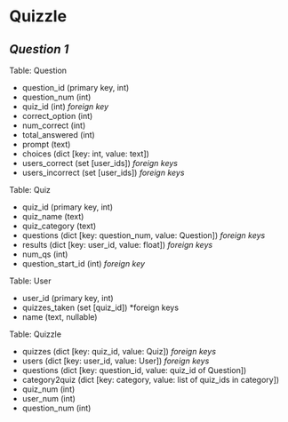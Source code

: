 # Quizzle

## *Question 1*

Table: Question
* question_id (primary key, int)
* question_num (int)
* quiz_id (int) *foreign key*
* correct_option (int)
* num_correct (int)
* total_answered (int)
* prompt (text)
* choices (dict [key: int, value: text])
* users_correct (set [user_ids]) *foreign keys*
* users_incorrect (set [user_ids]) *foreign keys*

Table: Quiz
* quiz_id (primary key, int)
* quiz_name (text)
* quiz_category (text)
* questions (dict [key: question_num, value: Question]) *foreign keys*
* results (dict [key: user_id, value: float]) *foreign keys*
* num_qs (int)
* question_start_id (int) *foreign key*

Table: User
* user_id (primary key, int)
* quizzes_taken (set [quiz_id]) *foreign keys
* name (text, nullable)

Table: Quizzle
* quizzes (dict [key: quiz_id, value: Quiz]) *foreign keys*
* users (dict [key: user_id, value: User]) *foreign keys*
* questions (dict [key: question_id, value: quiz_id of Question])
* category2quiz (dict [key: category, value: list of quiz_ids in category])
* quiz_num (int)
* user_num (int)
* question_num (int)

